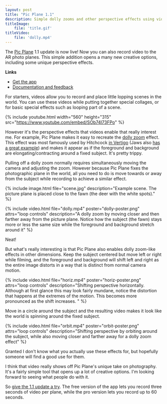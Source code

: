 ```yaml
---
layout: post
title: "Pic Plane 1.1"
description: Simple dolly zooms and other perspective effects using video recording
titleImage:
    file: 'title.gif'
titleVideo:
    file: 'dolly.mp4'
---
```


The [Pic Plane]() 1.1 update is now live! Now you can also record video to the AR photo planes. This simple addition opens a many new creative options, including some unique perspective effects.

**Links**
- [Get the app][app]
- [Documentation and feedback][support]

For starters, videos allow you to record and place little lopping scenes in the world. You can use these videos while putting together special collages, or for basic special effects such as looping part of a scene. 

{% include youtube.html width="560" height="315" src="https://www.youtube.com/embed/SOb74l73FPo" %}

However it's the perspective effects that videos enable that really interest me. For example, Pic Plane makes it easy to recreate the [dolly zoom](https://en.wikipedia.org/wiki/Dolly_zoom) effect. This effect was most  famously used by Hitchcock [in Vertigo](https://www.youtube.com/watch?v=G7YJkBcRWB8) (Jaws also [has a great example](https://youtu.be/_eO_5q5dR9M?t=20)) and makes it appear as if the foreground and background are elongating/contracting around a fixed subject. It's pretty trippy.

Pulling off a dolly zoom normally requires simultaneously moving the camera and adjusting the zoom. However because Pic Plane fixes the photographic plane in the world, all you need to do is move towards or away from the subject while recording to achieve a similar effect.

{% include image.html file="scene.jpg" description="Example scene. The picture plane is placed close to the fawn (the deer with the white spots)." %}

{% include video.html file="dolly.mp4" poster="dolly-poster.png" attrs="loop controls" description="A dolly zoom by moving closer and then farther away from the picture plane. Notice how the subject (the fawn) stays more or less the same size while the foreground and background stretch around it" %}

Neat!

But what's really interesting is that Pic Plane also enables dolly zoom-like effects in other dimensions. Keep the subject centered but move left or right while filming, and the foreground and background will shift left and right as the entire image distorts in a way that is distinct from normal camera motion.

{% include video.html file="horiz.mp4" poster="horiz-poster.png" attrs="loop controls" description="Shifting perspective horizontally. Although at first glance this may look fairly mundane, notice the distortion that happens at the extremes of the motion. This becomes more pronounced as the shift increases. " %}

Move in a circle around the subject and the resulting video makes it look like the world is spinning around the fixed subject. 

{% include video.html file="orbit.mp4" poster="orbit-poster.png" attrs="loop controls"  description="Shifting perspective by orbiting around the subject, while also moving closer and farther away for a dolly zoom effect" %}

Granted I don't know what you actually use these effects for, but hopefully someone will find a good use for them.

I think that video really shows off Pic Plane's unique take on photography. It's a fairly simple tool that opens up a lot of creative options. I'm looking forward to seeing what people do with it.

So [give the 1.1 update a try][app]. The free version of the app lets you record three seconds of video per plane, while the pro version lets you record up to 60 seconds.

[app]: https://apps.apple.com/us/app/pic-plane/id1550562229
[support]: https://github.com/mattbierner/pic-plane-support
